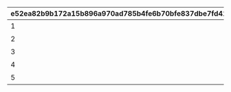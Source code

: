 |e52ea82b9b172a15b896a970ad785b4fe6b70bfe837dbe7fd4109a4752408bc1|18e2505bb691c3563f55baf4c124a3415c0b52c74c0384b931ae4c084fbf86c8|1e31e6a98a17026e4f2f9ca0353f6c9da8909e266c2e702a14daab7cf01a6937|3ab0a8915e642ce0bf79a991adb8969e9525469bcc033fc042da61cdf5fd0290|281d836c3638b3d59293ac5a508cf795b3ae9508e8bf40b60132cc305fb6298a|f082770fa142fae865a360cb39747472a66ba1fe2977d09e9853dd192198d935|38cf1d106e4107ef48d0df1441895a739fde3ca51883907b76bfaecf63694800|3d9b8b9d1cbeccac84d93431088462850d68bcb6bbd1915949d84b4c53c2911b|e01f45a9304a5958c26569bc614dfa9ba50fb66aba14f7feed143e89a392432e|8cd02d84468e8e3c635f84dd884a592a170c229b51f9983e74c96f44e21c38e6|980e9d046624f090ccdd6decbd6d07e7f7e8f81999aca17e675f3dc79f6a8a68|
| --- | --- | --- | --- | --- | --- | --- | --- | --- | --- | --- |
|1|圣迹调查关卡1级|101|11009|11009002|-580|-175|180010|109|2020/09/28 9:00:00|2099/12/31 23:59:59|
|2|圣迹调查关卡2级|101|11013|11013001|200|30|180010|109|2020/09/28 9:00:00|2099/12/31 23:59:59|
|3|圣迹调查关卡3级|101|11024|11024001|480|30|180010|109|2021/09/06 9:00:00|2099/12/31 23:59:59|
|4|神殿调查关卡1级|101|11018|11018005|190|110|190010|112|2021/09/06 9:00:00|2099/12/31 23:59:59|
|5|神殿调查关卡2级|101|11026|11026005|-450|120|190010|112|2021/09/06 9:00:00|2099/12/31 23:59:59|